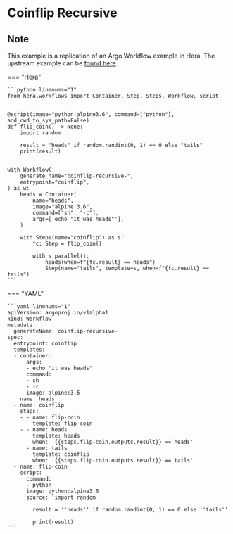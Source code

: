 # Coinflip Recursive

## Note

This example is a replication of an Argo Workflow example in Hera.
The upstream example can be [found here](https://github.com/argoproj/argo-workflows/blob/master/examples/coinflip-recursive.yaml).




=== "Hera"

    ```python linenums="1"
    from hera.workflows import Container, Step, Steps, Workflow, script


    @script(image="python:alpine3.6", command=["python"], add_cwd_to_sys_path=False)
    def flip_coin() -> None:
        import random

        result = "heads" if random.randint(0, 1) == 0 else "tails"
        print(result)


    with Workflow(
        generate_name="coinflip-recursive-",
        entrypoint="coinflip",
    ) as w:
        heads = Container(
            name="heads",
            image="alpine:3.6",
            command=["sh", "-c"],
            args=['echo "it was heads"'],
        )

        with Steps(name="coinflip") as s:
            fc: Step = flip_coin()

            with s.parallel():
                heads(when=f"{fc.result} == heads")
                Step(name="tails", template=s, when=f"{fc.result} == tails")
    ```

=== "YAML"

    ```yaml linenums="1"
    apiVersion: argoproj.io/v1alpha1
    kind: Workflow
    metadata:
      generateName: coinflip-recursive-
    spec:
      entrypoint: coinflip
      templates:
      - container:
          args:
          - echo "it was heads"
          command:
          - sh
          - -c
          image: alpine:3.6
        name: heads
      - name: coinflip
        steps:
        - - name: flip-coin
            template: flip-coin
        - - name: heads
            template: heads
            when: '{{steps.flip-coin.outputs.result}} == heads'
          - name: tails
            template: coinflip
            when: '{{steps.flip-coin.outputs.result}} == tails'
      - name: flip-coin
        script:
          command:
          - python
          image: python:alpine3.6
          source: 'import random

            result = ''heads'' if random.randint(0, 1) == 0 else ''tails''

            print(result)'
    ```


